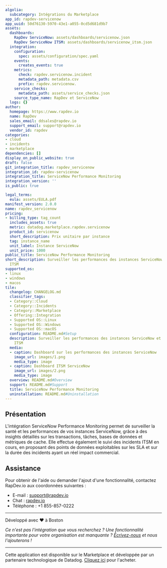 ```yaml
---
algolia:
  subcategory: Intégrations du Marketplace
app_id: rapdev-servicenow
app_uuid: 50d76130-5970-43e1-a055-0cd5d681d9b7
assets:
  dashboards:
    RapDev ServiceNow: assets/dashboards/servicenow.json
    RapDev ServiceNow ITSM: assets/dashboards/servicenow_itsm.json
  integration:
    configuration:
      spec: assets/configuration/spec.yaml
    events:
      creates_events: true
    metrics:
      check: rapdev.servicenow.incident
      metadata_path: metadata.csv
      prefix: rapdev.servicenow.
    service_checks:
      metadata_path: assets/service_checks.json
    source_type_name: RapDev et ServiceNow
  logs: {}
author:
  homepage: https://www.rapdev.io
  name: RapDev
  sales_email: ddsales@rapdev.io
  support_email: support@rapdev.io
  vendor_id: rapdev
categories:
- cloud
- incidents
- marketplace
dependencies: []
display_on_public_website: true
draft: false
git_integration_title: rapdev_servicenow
integration_id: rapdev-servicenow
integration_title: ServiceNow Performance Monitoring
integration_version: ''
is_public: true

legal_terms:
  eula: assets/EULA.pdf
manifest_version: 2.0.0
name: rapdev_servicenow
pricing:
- billing_type: tag_count
  includes_assets: true
  metric: datadog.marketplace.rapdev.servicenow
  product_id: servicenow
  short_description: Prix unitaire par instance
  tag: instance_name
  unit_label: Instance ServiceNow
  unit_price: 1000
public_title: ServiceNow Performance Monitoring
short_description: Surveiller les performances des instances ServiceNow et les incidents
  ITSM
supported_os:
- linux
- windows
- macos
tile:
  changelog: CHANGELOG.md
  classifier_tags:
  - Category::Cloud
  - Category::Incidents
  - Category::Marketplace
  - Offering::Integration
  - Supported OS::Linux
  - Supported OS::Windows
  - Supported OS::macOS
  configuration: README.md#Setup
  description: Surveiller les performances des instances ServiceNow et les incidents
    ITSM
  media:
  - caption: Dashboard sur les performances des instances ServiceNow
    image_url: images/1.png
    media_type: image
  - caption: Dashboard ITSM ServiceNow
    image_url: images/2.png
    media_type: image
  overview: README.md#Overview
  support: README.md#Support
  title: ServiceNow Performance Monitoring
  uninstallation: README.md#Uninstallation
---
```


## Présentation

L'intégration ServiceNow Performance Monitoring permet de surveiller la santé et les performances de vos instances ServiceNow, grâce à des insights détaillés sur les transactions, tâches, bases de données et métriques de cache. Elle effectue également le suivi des incidents ITSM en cours, en proposant des points de données exploitables sur les SLA et sur la durée des incidents ayant un réel impact commercial.

## Assistance
Pour obtenir de l'aide ou demander l'ajout d'une fonctionnalité, contactez RapDev.io aux coordonnées suivantes :

 - E-mail : support@rapdev.io
 - Chat : [rapdev.io](https://www.rapdev.io/#Get-in-touch)
 - Téléphone : +1 855-857-0222

---

Développé avec ❤️ à Boston

*Ce n'est pas l'intégration que vous recherchez ? Une fonctionnalité importante pour votre organisation est manquante ? [Écrivez-nous](mailto:support@rapdev.io) et nous l'ajouterons !*

---
Cette application est disponible sur le Marketplace et développée par un partenaire technologique de Datadog. <a href="https://app.datadoghq.com/marketplace/app/rapdev-servicenow" target="_blank">Cliquez ici</a> pour l'acheter.
